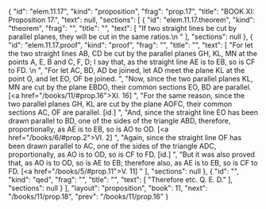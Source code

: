 {
  "id": "elem.11.17",
  "kind": "proposition",
  "frag": "prop.17",
  "title": "BOOK XI: Proposition 17.",
  "text": null,
  "sections": [
    {
      "id": "elem.11.17.theorem",
      "kind": "theorem",
      "frag": "",
      "title": "",
      "text": [
        "If two straight lines be cut by parallel planes, they will be cut in the same ratios.\n      "
      ],
      "sections": null
    },
    {
      "id": "elem.11.17.proof",
      "kind": "proof",
      "frag": "",
      "title": "",
      "text": [
        "For let the two straight lines AB, CD be cut by the parallel planes GH, KL, MN at the points A, E, B and C, F, D; I say that, as the straight line AE is to EB, so is CF to FD. \n      ",
        "For let AC, BD, AD be joined, let AD meet the plane KL at the point O, and let EO, OF be joined. ",
        "Now, since the two parallel planes KL, MN are cut by the plane EBDO, their common sections EO, BD are parallel. [<a href=\"/books/11/#prop.16\">XI. 16</a>] ",
        "For the same reason, since the two parallel planes GH, KL are cut by the plane AOFC, their common sections AC, OF are parallel. [id.] ",
        "And, since the straight line EO has been drawn parallel to BD, one of the sides of the triangle ABD, therefore, proportionally, as AE is to EB, so is AO to OD. [<a href=\"/books/6/#prop.2\">VI. 2</a>] ",
        "Again, since the straight line OF has been drawn parallel to AC, one of the sides of the triangle ADC, proportionally, as AO is to OD, so is CF to FD. [id.] ",
        "But it was also proved that, as AO is to OD, so is AE to EB; therefore also, as AE is to EB, so is CF to FD. [<a href=\"/books/5/#prop.11\">V. 11</a>] "
      ],
      "sections": null
    },
    {
      "id": "",
      "kind": "qed",
      "frag": "",
      "title": "",
      "text": [
        "Therefore etc. Q. E. D."
      ],
      "sections": null
    }
  ],
  "layout": "proposition",
  "book": 11,
  "next": "/books/11/prop.18",
  "prev": "/books/11/prop.16"
}
